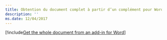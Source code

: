 ```yaml
---
title: Obtention du document complet à partir d’un complément pour Word
description: ''
ms.date: 12/04/2017
---
```


[!include[Get the whole document from an add-in for Word](../includes/file-get-the-whole-document-from-an-add-in-for-powerpoint-or-word.md)]